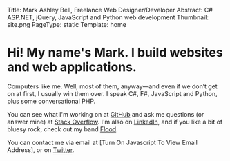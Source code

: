 Title: Mark Ashley Bell, Freelance Web Designer/Developer
Abstract: C# ASP.NET, jQuery, JavaScript and Python web development
Thumbnail: site.png
PageType: static
Template: home

# Hi! My name's Mark. I build websites and web applications.

Computers like me. Well, most of them, anyway—and even if we don’t get on at first, I usually win them over. I speak C#, F#, JavaScript and Python, plus some conversational PHP.

You can see what I'm working on at [GitHub](https://github.com/markashleybell "External Link: GitHub Profile") and ask me questions (or answer mine) at [Stack Overflow](http://stackoverflow.com/users/43140/mark-bell "External Link: Stack Overflow Profile"). I'm also on [LinkedIn](http://www.linkedin.com/in/markashleybell "External Link: LinkedIn Profile"), and if you like a bit of bluesy rock, check out my band [Flood](http://floodband.uk "External Link: Flood").

You can contact me via email at <span id="e">[Turn On Javascript To View Email Address]</span>, or on [Twitter](https://twitter.com/markashleybell "External Link: Twitter Profile").